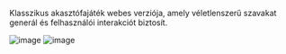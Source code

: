 Klasszikus akasztófajáték webes verziója, amely véletlenszerű szavakat generál és felhasználói interakciót biztosít.

![image](https://github.com/user-attachments/assets/a42bc4c1-4f22-40c4-864b-8f31901b1635)
![image](https://github.com/user-attachments/assets/7464a95d-d028-4499-85de-5a9a14c87ec3)
